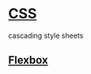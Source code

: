 # [CSS](https://developer.mozilla.org/en-US/docs/Web/CSS)
cascading style sheets

## [Flexbox](https://developer.mozilla.org/en-US/docs/Web/CSS/CSS_Flexible_Box_Layout/Basic_Concepts_of_Flexbox)
